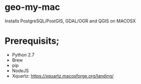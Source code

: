 # geo-my-mac
Installs PostgreSQL/PostGIS, GDAL/OGR and QGIS on MACOSX

# Prerequisits;
 - Python 2.7 
 - Brew
 - pip
 - NodeJS
 - Xquartz: https://xquartz.macosforge.org/landing/
